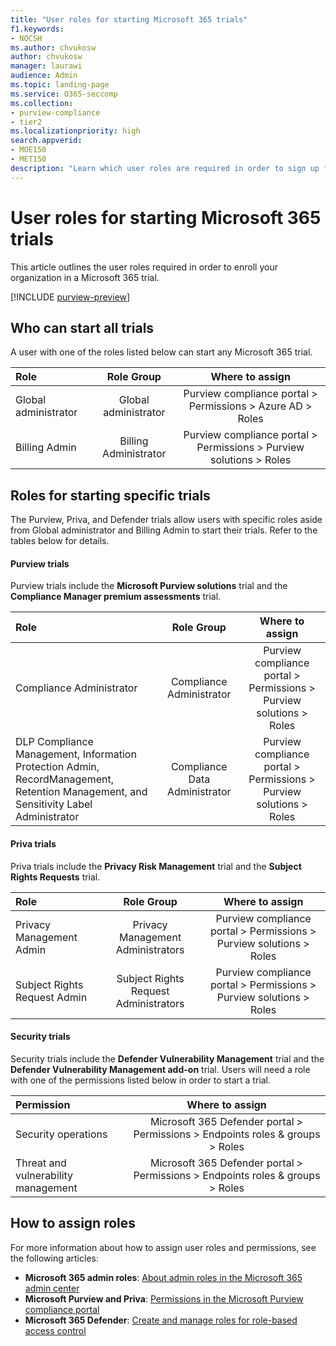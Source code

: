 ```yaml
---
title: "User roles for starting Microsoft 365 trials"
f1.keywords:
- NOCSH
ms.author: chvukosw
author: chvukosw
manager: laurawi
audience: Admin
ms.topic: landing-page
ms.service: O365-seccomp
ms.collection: 
- purview-compliance
- tier2
ms.localizationpriority: high
search.appverid: 
- MOE150
- MET150
description: "Learn which user roles are required in order to sign up for a trial of Microsoft 365 Purview, Priva, and security products."
---
```


# User roles for starting Microsoft 365 trials

This article outlines the user roles required in order to enroll your organization in a Microsoft 365 trial.

[!INCLUDE [purview-preview](../includes/purview-preview.md)]

## Who can start all trials

A user with one of the roles listed below can start any Microsoft 365 trial.
 
| Role | Role Group | Where to assign | 
| :------------- | :-------------: | :------------: |
| Global administrator | Global administrator   | Purview compliance portal > Permissions > Azure AD > Roles |
| Billing Admin | Billing Administrator | Purview compliance portal > Permissions > Purview solutions > Roles |

## Roles for starting specific trials

The Purview, Priva, and Defender trials allow users with specific roles aside from Global administrator and Billing Admin to start their trials. Refer to the tables below for details.

#### Purview trials

Purview trials include the **Microsoft Purview solutions** trial and the **Compliance Manager premium assessments** trial. 

| Role | Role Group | Where to assign | 
| :------------- | :-------------: | :------------: |
| Compliance Administrator | Compliance Administrator   | Purview compliance portal > Permissions > Purview solutions > Roles |
| DLP Compliance Management, Information Protection Admin, RecordManagement, Retention Management, and Sensitivity Label Administrator | Compliance Data Administrator | Purview compliance portal > Permissions > Purview solutions > Roles |

#### Priva trials

Priva trials include the **Privacy Risk Management** trial and the **Subject Rights Requests** trial.

| Role | Role Group | Where to assign | 
| :------------- | :-------------: | :------------: |
| Privacy Management Admin | Privacy Management Administrators   | Purview compliance portal > Permissions > Purview solutions > Roles |
| Subject Rights Request Admin | Subject Rights Request Administrators | Purview compliance portal > Permissions > Purview solutions > Roles |

#### Security trials

Security trials include the **Defender Vulnerability Management** trial and the **Defender Vulnerability Management add-on** trial. Users will need a role with one of the permissions listed below in order to start a trial.

| Permission | Where to assign | 
| :------------- | :-------------: |
Security operations  | Microsoft 365 Defender portal > Permissions > Endpoints roles & groups > Roles  |
| Threat and vulnerability management | Microsoft 365 Defender portal > Permissions > Endpoints roles & groups > Roles |

## How to assign roles

For more information about how to assign user roles and permissions, see the following articles:

- **Microsoft 365 admin roles**: [About admin roles in the Microsoft 365 admin center](../admin/add-users/about-admin-roles.md)
- **Microsoft Purview and Priva**: [Permissions in the Microsoft Purview compliance portal](microsoft-365-compliance-center-permissions.md)
- **Microsoft 365 Defender**: [Create and manage roles for role-based access control](../security/defender-endpoint/user-roles.md)
